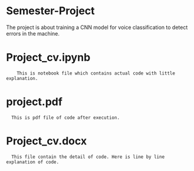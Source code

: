 # Semester-Project
The project is about training a CNN model for voice classification to detect errors in the machine.
# Project_cv.ipynb
        This is notebook file which contains actual code with little explanation.
# project.pdf
      This is pdf file of code after execution.
# Project_cv.docx
      This file contain the detail of code. Here is line by line explanation of code.
